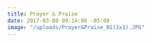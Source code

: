 ```yaml
---
title: Prayer & Praise
date: 2017-03-08 09:14:00 -05:00
image: "/uploads/Prayer&Praise_01(1x1).JPG"
---
```


